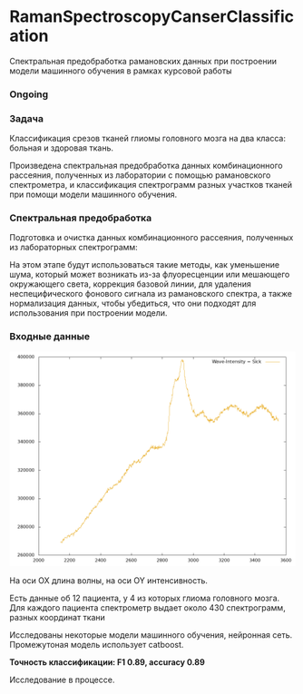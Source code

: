 # RamanSpectroscopyCanserClassification
Спектральная предобработка рамановских данных при построении модели машинного обучения в рамках курсовой работы

### **Ongoing**

### Задача

Классификация срезов тканей глиомы головного мозга на два класса: больная и здоровая ткань. 

Произведена спектральная предобработка данных комбинационного рассеяния, полученных из лаборатории с помощью рамановского
спектрометра, и классификация спектрограмм разных участков тканей при помощи модели машинного обучения.

### Спектральная предобработка

Подготовка и очистка данных комбинационного рассеяния, полученных из лабораторных спектрограмм:

На этом этапе будут использоваться такие методы, как уменьшение шума, который может возникать из-за флуоресценции или мешающего окружающего света, коррекция базовой линии, для удаления неспецифического фонового сигнала из рамановского спектра, а также нормализация данных, чтобы убедиться, что они подходят для использования при построении модели.

### Входные данные
![example](data_example.png)

На оси OX длина волны, на оси OY интенсивность.

Есть данные об 12 пациента, у 4 из которых глиома головного мозга. Для каждого пациента спектрометр выдает около 430 спектрограмм, разных координат ткани

Исследованы некоторые модели машинного обучения, нейронная сеть. Промежутоная модель использует catboost.

**Точность классификации: F1 0.89, accuracy 0.89**

Исследование в процессе.
